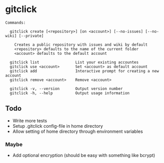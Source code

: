 # gitclick

```
Commands:
  
  gitclick create [<repository>] [on <account>] [--no-issues] [--no-wiki] [--private]

    Creates a public repository with issues and wiki by default
    <repository> defaults to the name of the current folder
    <account> defaults to the default account

  gitclick list                List your existing accountes
  gitclick use <account>       Set <account> as default account
  gitclick add                 Interactive prompt for creating a new account
  gitclick remove <account>    Remove <account>

  gitclick -v, --version       Output version number
  gitclick -h, --help          Output usage information

```

## Todo

* Write more tests
* Setup .gitclick config-file in home directory
* Allow setting of home directory through environment variables

### Maybe

* Add optional encryption (should be easy with something like bcrypt)